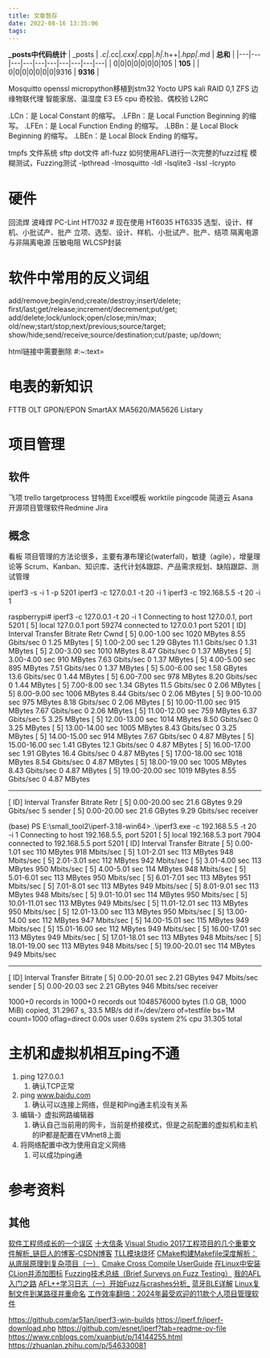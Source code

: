 ```yaml
---
title: 文章暂存
date: 2022-08-16 13:35:06
tags:
---
```


**_posts中代码统计**
| _posts | *.c|*.cc|*.cxx|*.cpp|*.h|*.h++|*.hpp|*.md |  **总和** |
|---|---|---|---|---|---|---|---|---|---|
| 0|0|0|0|0|0|0|105 | **105** |
| 0|0|0|0|0|0|0|9316 | **9316** |


Mosquitto
openssl
micropython移植到stm32
Yocto 
UPS
kali
RAID 0,1
ZFS
边缘物联代理
智能家居、温湿度
E3 E5 cpu
奇校验、偶校验
L2RC


.LCn：是 Local Constant 的缩写。
.LFBn：是 Local Function Beginning 的缩写。
.LFEn：是 Local Function Ending 的缩写。
.LBBn：是 Local Block Beginning 的缩写。
.LBEn：是 Local Block Ending 的缩写。


tmpfs 文件系统
sftp
dot文件
afl-fuzz
如何使用AFL进行一次完整的fuzz过程
模糊测试，Fuzzing测试
-lpthread -lmosquitto -ldl -lsqlite3 -lssl -lcrypto

# 硬件
回流焊
波峰焊
PC-Lint
HT7032 # 现在使用
HT6035
HT6335
选型、设计、样机、小批试产、批产
立项、选型、设计、样机、小批试产、批产、结项
隔离电源与非隔离电源
压敏电阻
WLCSP封装



# 软件中常用的反义词组
add/remove;begin/end;create/destroy;insert/delete;
first/last;get/release;increment/decrement;put/get;
add/delete;lock/unlock;open/close;min/max;
old/new;start/stop;next/previous;source/target;
show/hide;send/receive;source/destination;cut/paste;
up/down;

html链接中需要删除
#:~:text=

# 电表的新知识

FTTB
OLT
GPON/EPON
SmartAX MA5620/MA5626
Listary

# 项目管理
## 软件
飞项
trello
targetprocess
甘特图
Excel模板
worktile
pingcode
简道云
Asana
开源项目管理软件Redmine
Jira 

## 概念
看板
项目管理的方法论很多，主要有瀑布理论(waterfall)，敏捷（agile），增量理论等
Scrum、Kanban、知识库、迭代计划&跟踪、产品需求规划、缺陷跟踪、测试管理


iperf3 -s -i 1 -p 5201 
iperf3 -c 127.0.0.1 -t 20 -i 1
iperf3 -c 192.168.5.5 -t 20 -i 1

raspberrypi# iperf3 -c 127.0.0.1 -t 20 -i 1
Connecting to host 127.0.0.1, port 5201
[  5] local 127.0.0.1 port 59274 connected to 127.0.0.1 port 5201
[ ID] Interval           Transfer     Bitrate         Retr  Cwnd
[  5]   0.00-1.00   sec  1020 MBytes  8.55 Gbits/sec    0   1.25 MBytes
[  5]   1.00-2.00   sec  1.29 GBytes  11.1 Gbits/sec    0   1.31 MBytes
[  5]   2.00-3.00   sec  1010 MBytes  8.47 Gbits/sec    0   1.37 MBytes
[  5]   3.00-4.00   sec   910 MBytes  7.63 Gbits/sec    0   1.37 MBytes
[  5]   4.00-5.00   sec   895 MBytes  7.51 Gbits/sec    0   1.37 MBytes
[  5]   5.00-6.00   sec  1.58 GBytes  13.6 Gbits/sec    0   1.44 MBytes
[  5]   6.00-7.00   sec   978 MBytes  8.20 Gbits/sec    0   1.44 MBytes
[  5]   7.00-8.00   sec  1.34 GBytes  11.5 Gbits/sec    0   2.06 MBytes
[  5]   8.00-9.00   sec  1006 MBytes  8.44 Gbits/sec    0   2.06 MBytes
[  5]   9.00-10.00  sec   975 MBytes  8.18 Gbits/sec    0   2.06 MBytes
[  5]  10.00-11.00  sec   915 MBytes  7.67 Gbits/sec    0   2.06 MBytes
[  5]  11.00-12.00  sec   759 MBytes  6.37 Gbits/sec    5   3.25 MBytes
[  5]  12.00-13.00  sec  1014 MBytes  8.50 Gbits/sec    0   3.25 MBytes
[  5]  13.00-14.00  sec  1005 MBytes  8.43 Gbits/sec    0   3.25 MBytes
[  5]  14.00-15.00  sec   914 MBytes  7.67 Gbits/sec    0   4.87 MBytes
[  5]  15.00-16.00  sec  1.41 GBytes  12.1 Gbits/sec    0   4.87 MBytes
[  5]  16.00-17.00  sec  1.91 GBytes  16.4 Gbits/sec    0   4.87 MBytes
[  5]  17.00-18.00  sec  1018 MBytes  8.54 Gbits/sec    0   4.87 MBytes
[  5]  18.00-19.00  sec  1005 MBytes  8.43 Gbits/sec    0   4.87 MBytes
[  5]  19.00-20.00  sec  1019 MBytes  8.55 Gbits/sec    0   4.87 MBytes
- - - - - - - - - - - - - - - - - - - - - - - - -
[ ID] Interval           Transfer     Bitrate         Retr
[  5]   0.00-20.00  sec  21.6 GBytes  9.29 Gbits/sec    5             sender
[  5]   0.00-20.00  sec  21.6 GBytes  9.29 Gbits/sec                  receiver




(base) PS E:\small_tool2\iperf-3.18-win64> .\iperf3.exe -c 192.168.5.5 -t 20 -i 1
Connecting to host 192.168.5.5, port 5201
[  5] local 192.168.5.3 port 7904 connected to 192.168.5.5 port 5201
[ ID] Interval           Transfer     Bitrate
[  5]   0.00-1.01   sec   110 MBytes   918 Mbits/sec
[  5]   1.01-2.01   sec   113 MBytes   948 Mbits/sec
[  5]   2.01-3.01   sec   112 MBytes   942 Mbits/sec
[  5]   3.01-4.00   sec   113 MBytes   950 Mbits/sec
[  5]   4.00-5.01   sec   114 MBytes   948 Mbits/sec
[  5]   5.01-6.01   sec   113 MBytes   950 Mbits/sec
[  5]   6.01-7.01   sec   113 MBytes   951 Mbits/sec
[  5]   7.01-8.01   sec   113 MBytes   949 Mbits/sec
[  5]   8.01-9.01   sec   113 MBytes   948 Mbits/sec
[  5]   9.01-10.01  sec   114 MBytes   950 Mbits/sec
[  5]  10.01-11.01  sec   113 MBytes   949 Mbits/sec
[  5]  11.01-12.01  sec   113 MBytes   950 Mbits/sec
[  5]  12.01-13.00  sec   113 MBytes   950 Mbits/sec
[  5]  13.00-14.00  sec   112 MBytes   947 Mbits/sec
[  5]  14.00-15.01  sec   115 MBytes   949 Mbits/sec
[  5]  15.01-16.00  sec   112 MBytes   949 Mbits/sec
[  5]  16.00-17.01  sec   113 MBytes   949 Mbits/sec
[  5]  17.01-18.01  sec   113 MBytes   948 Mbits/sec
[  5]  18.01-19.00  sec   113 MBytes   948 Mbits/sec
[  5]  19.00-20.01  sec   114 MBytes   949 Mbits/sec
- - - - - - - - - - - - - - - - - - - - - - - - -
[ ID] Interval           Transfer     Bitrate
[  5]   0.00-20.01  sec  2.21 GBytes   947 Mbits/sec                  sender
[  5]   0.00-20.03  sec  2.21 GBytes   946 Mbits/sec                  receiver

1000+0 records in
1000+0 records out
1048576000 bytes (1.0 GB, 1000 MiB) copied, 31.2967 s, 33.5 MB/s
dd if=/dev/zero of=testfile bs=1M count=1000 oflag=direct  0.00s user 0.69s system 2% cpu 31.305 total


# 主机和虚拟机相互ping不通
1. ping 127.0.0.1
   1. 确认TCP正常
2. ping www.baidu.com
   1. 确认可以连接上网络，但是和Ping通主机没有关系
3. 编辑-》虚拟网路编辑器
   1. 确认自己当前用的网卡，当前是桥接模式，但是之前配置的虚拟机和主机的IP都是配置在VMnet8上面
4. 将网络配置中改为使用自定义网络
   1. 可以成功ping通




# 参考资料
## 其他
[软件工程师成长的一个误区](https://www.raychase.net/6965)
[十大信条](https://about.google/philosophy/)
[Visual Studio 2017工程项目的几个重要文件解析_链巨人的博客-CSDN博客](https://blog.csdn.net/liangyihuai/article/details/88762804)
[TLL模块烧坏](https://blog.csdn.net/fangye945a/article/details/118856004)
[CMake构建Makefile深度解析：从底层原理到复杂项目（一）](https://developer.aliyun.com/article/1465057)
[Cmake Cross Compile UserGuide](https://www.cnblogs.com/uestc-mm/p/15666249.html)
[在Linux中安装CLion并添加图标](https://zhuanlan.zhihu.com/p/640021850)
[Fuzzing技术总结（Brief Surveys on Fuzz Testing）](https://zhuanlan.zhihu.com/p/43432370)
[我的AFL入门之路](https://zhuanlan.zhihu.com/p/524552737)
[AFL++学习日志（一）开始Fuzz与crashes分析_](https://mundi-xu.github.io/2021/03/12/Start-Fuzzing-and-crashes-analysis/)
[蓝牙BLE详解](https://blog.csdn.net/daocaokafei/article/details/114735021)
[Linux复制文件到某路径并重命名](https://www.cnblogs.com/emary/p/12880275.htm)
[工作效率翻倍：2024年最受欢迎的11款个人项目管理软件](https://segmentfault.com/a/1190000045064606)


https://github.com/ar51an/iperf3-win-builds
https://iperf.fr/iperf-download.php
https://github.com/esnet/iperf?tab=readme-ov-file
https://www.cnblogs.com/xuanbjut/p/14144255.html
https://zhuanlan.zhihu.com/p/546330081

